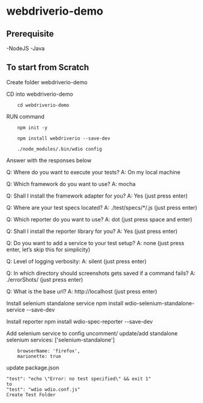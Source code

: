 # webdriverio-demo

## Prerequisite
-NodeJS
-Java

## To start from Scratch
Create folder webdriverio-demo

CD into webdriverio-demo

        cd webdriverio-demo

RUN command 

        npm init -y

        npm install webdriverio --save-dev

        ./node_modules/.bin/wdio config

Answer with the responses below

Q: Where do you want to execute your tests?
A: On my local machine

Q: Which framework do you want to use?
A: mocha

Q: Shall I install the framework adapter for you?
A: Yes (just press enter)

Q: Where are your test specs located?
A: ./test/specs/*/.js (just press enter)

Q: Which reporter do you want to use?
A: dot (just press space and enter)

Q: Shall I install the reporter library for you?
A: Yes (just press enter)

Q: Do you want to add a service to your test setup?
A: none (just press enter, let’s skip this for simplicity)

Q: Level of logging verbosity:
A: silent (just press enter)

Q: In which directory should screenshots gets saved if a command fails?
A: ./errorShots/ (just press enter)

Q: What is the base url?
A: http://localhost (just press enter)


Install selenium standalone service 
        npm install wdio-selenium-standalone-service --save-dev

Install reporter 
        npm install wdio-spec-reporter --save-dev 

 Add selenium service to config
uncomment/ update/add standalone selenium
services: ['selenium-standalone']

        browserName: 'firefox',
		marionette: true

update package.json 

    "test": "echo \"Error: no test specified\" && exit 1"
    to
    "test": "wdio wdio.conf.js"
    Create Test Folder



